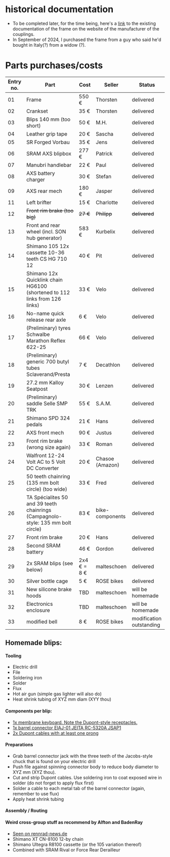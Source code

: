 # historical documentation
* To be completed later, for the time being, here's a [link](http://www.sandsmachine.com/a_sim_r1.htm) to the existing documentation of the frame on the website of the manufacturer of the couplings.
* In September of 2024, I purchased the frame from a guy who said he'd bought in Italy(?) from a widow (?). 



# Parts purchases/costs
|Entry no. | Part | Cost | Seller | Status | 
| --- |----------- |----------- | ----------- | ------ | 
|01| Frame | 550 € | Thorsten| delivered |
|02| Crankset | 35 € | Thorsten| delivered |
|03| Blips 140 mm (too short)| 50 € | M.H. | delivered |
|04| Leather grip tape | 20 € | Sascha| delivered |
|05| SR Forged Vorbau | 35 € | Jens | delivered |
|06| SRAM AXS blipbox | 277 € | Patrick| delivered  |
|07| Manubri handlebar | 22 € | Paul | delivered |
|08| AXS battery charger | 30 € | Stefan | delivered |
|09| AXS rear mech | 180 € | Jasper | delivered |
|11| Left brifter | 15 € | Charlotte | delivered |
|12| ~~Front rim brake (too big)~~ |~~27 €~~ | ~~Philipp~~ | ~~delivered~~ |
|13| Front and rear wheel (incl. SON hub generator) | 583 € | Kurbelix | delivered |
|14| Shimano 105 12x cassette 10-36 teeth CS HG 710 12 | 40 € | Pit | delivered |
| 15 | Shimano 12x Quicklink chain HG6100 (shortened to 112 links from 126 links)| 33 € | Velo | delivered |
|16| No-name quick release rear axle | 6 € | Velo | delivered |
|17| (Preliminary) tyres Schwalbe Marathon Reflex 622-25| 66 € | Velo | delivered |
|18| (Preliminary) generic 700 butyl tubes Sclaverand/Presta | 7 € | Decathlon | delivered |
|19| 27.2 mm Kalloy Seatpost | 30 € | Lenzen | delivered |
|20| (Preliminary) saddle Selle SMP TRK | 55 € | S.A.M.| delivered |
|21| Shimano SPD 324 pedals | 21 € | Hans | delivered |
|22| AXS front mech | 90 € | Justus | delivered |
|23| Front rim brake (wrong size again) | 33 € | Roman | delivered |
|24| Walfront 12-24 Volt AC to 5 Volt DC Converter  | 20 € | Chasoe (Amazon) | delivered |
|25| 50 teeth chainring (135 mm bolt circle) (too wide)| 33 € | Fred | delivered |
|26| TA Spécialites 50 and 39 teeth chainrings (Campagnolo-style: 135 mm bolt circle) | 83 € | bike-components | delivered |
|27| Front rim brake | 20 € | Hans | delivered |
|28| Second SRAM battery | 46 € | Gordon | delivered |
|29| 2x SRAM blips (see below) | 2x4 € = 8 € | malteschoen | delivered | 
|30| Silver bottle cage | 5 € | ROSE bikes | delivered | 
|31| New silicone brake hoods | TBD | malteschoen | will be homemade |
|32| Electronics enclosure | TBD | malteschoen | will be homemade |
|33| modified bell | 8 € | ROSE bikes | modification outstanding |

## Homemade blips:

#### Tooling
- Electric drill
- File
- Soldering iron
- Solder
- Flux
- Hot air gun (simple gas lighter will also do)
- Heat shrink tubing of XYZ mm diam (XYY thou)

#### Components per blip:
- [1x membrane keyboard. Note the Dupont-style receptacles.](https://www.reichelt.de/de/de/shop/produkt/entwicklerboards_-_folientastatur_1x_1_ziffer-266086?q=%2Fentwicklerboards-folientastatur-1x-1-ziffer-debo-tast-1x1-p266086.html)
- [1x barrel connector EIAJ-01 JEITA RC-5320A JSAP1](https://www.reichelt.de/de/de/shop/produkt/hohlstecker_mit_gewinde_aussen_2_5_mm_innen_0_7_mm-202895)
- [2x Dupont cables with at least one prong](https://www.mattmillman.com/info/crimpconnectors/dupont-and-dupont-connectors/)

#### Preparations
- Grab barrel connector jack  with the three teeth of the Jacobs-style chuck that is found on your electric drill
- Push file against spinning connector body to reduce body diameter to XYZ mm (XYZ thou).
- Cut and strip Dupont cables. Use soldering iron to coat exposed wire in solder (do not forget to apply flux first)
- Solder a cable to each metal tab of the barrel connector (again, remember to use flux)
- Apply heat shrink tubing


#### Assembly / Routing

#### Weird cross-group stuff as recommend by Alfton and BadenRay
*	[Seen on rennrad-news.de](https://www.rennrad-news.de/forum/threads/shimano-12-fach-kassette-mit-sram-axs-schaltwerk-kompatibel.177813/)
* Shimano XT CN-8100 12-by chain
* Shimano Ultegra R8100 cassette (or the 105 variation thereof)
* Combined with SRAM Rival or Force Rear Derailleur




